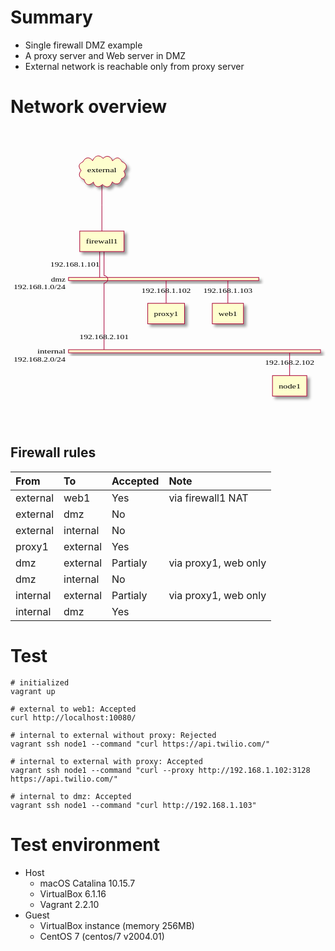 # Summary

- Single firewall DMZ example
- A proxy server and Web server in DMZ
- External network is reachable only from proxy server

# Network overview

<?xml version="1.0" encoding="UTF-8" standalone="no"?><svg xmlns="http://www.w3.org/2000/svg" xmlns:xlink="http://www.w3.org/1999/xlink" contentScriptType="application/ecmascript" contentStyleType="text/css" height="476px" preserveAspectRatio="none" style="width:505px;height:476px;" version="1.1" viewBox="0 0 505 476" width="505px" zoomAndPan="magnify"><defs><filter height="300%" id="f0" width="300%" x="-1" y="-1"><feGaussianBlur result="blurOut" stdDeviation="2.0"/><feColorMatrix in="blurOut" result="blurOut2" type="matrix" values="0 0 0 0 0 0 0 0 0 0 0 0 0 0 0 0 0 0 .4 0"/><feOffset dx="4.0" dy="4.0" in="blurOut2" result="blurOut3"/><feBlend in="SourceGraphic" in2="blurOut3" mode="normal"/></filter></defs><g><text fill="#000000" font-family="Serif" font-size="11" lengthAdjust="spacingAndGlyphs" textLength="0" x="88" y="15.2104"/><text fill="#000000" font-family="Serif" font-size="11" lengthAdjust="spacingAndGlyphs" textLength="0" x="88" y="128.0151"/><text fill="#000000" font-family="Serif" font-size="11" lengthAdjust="spacingAndGlyphs" textLength="23" x="65" y="243.6245">dmz</text><text fill="#000000" font-family="Serif" font-size="11" lengthAdjust="spacingAndGlyphs" textLength="83" x="5" y="256.4292">192.168.1.0/24</text><text fill="#000000" font-family="Serif" font-size="11" lengthAdjust="spacingAndGlyphs" textLength="45" x="43" y="359.2339">internal</text><text fill="#000000" font-family="Serif" font-size="11" lengthAdjust="spacingAndGlyphs" textLength="83" x="5" y="372.0386">192.168.2.0/24</text><rect fill="#FEFECE" filter="url(#f0)" height="5" style="stroke:#A80036;stroke-width:1.0;" width="305" x="93" y="237.3164"/><rect fill="#FEFECE" filter="url(#f0)" height="5" style="stroke:#A80036;stroke-width:1.0;" width="404" x="93" y="352.9258"/><path d="M146.5,86.707 L146.5,121.707 " fill="none" style="stroke:#A80036;stroke-width:1.0;"/><path d="M146.5,121.707 L146.5,163.1094 " fill="none" style="stroke:#A80036;stroke-width:1.0;"/><path d="M143,195.9141 L143,237.3164 " fill="none" style="stroke:#A80036;stroke-width:1.0;"/><text fill="#000000" font-family="Serif" font-size="11" lengthAdjust="spacingAndGlyphs" textLength="79" x="64" y="220.4233">192.168.1.101</text><path d="M150,195.9141 L150,234.3164 A4,4 0 0 1 150,246.3164 L150,352.9258 " fill="none" style="stroke:#A80036;stroke-width:1.0;"/><text fill="#000000" font-family="Serif" font-size="11" lengthAdjust="spacingAndGlyphs" textLength="79" x="110.5" y="336.0327">192.168.2.101</text><path d="M249.5,242.3164 L249.5,278.7188 " fill="none" style="stroke:#A80036;stroke-width:1.0;"/><text fill="#000000" font-family="Serif" font-size="11" lengthAdjust="spacingAndGlyphs" textLength="79" x="210" y="261.8257">192.168.1.102</text><path d="M348.5,242.3164 L348.5,278.7188 " fill="none" style="stroke:#A80036;stroke-width:1.0;"/><text fill="#000000" font-family="Serif" font-size="11" lengthAdjust="spacingAndGlyphs" textLength="79" x="309" y="261.8257">192.168.1.103</text><path d="M447.5,357.9258 L447.5,394.3281 " fill="none" style="stroke:#A80036;stroke-width:1.0;"/><text fill="#000000" font-family="Serif" font-size="11" lengthAdjust="spacingAndGlyphs" textLength="79" x="408" y="377.4351">192.168.2.102</text><path d="M116.2277,52.2596 C119.5288,44.8043 126.852,43.5415 131.6785,50.6402 C134.9088,42.626 141.8277,39.8869 148.4414,46.8546 C154.1726,40.8 161.4171,43.5541 163.566,50.8984 C168.8933,44.8213 174.2326,43.5768 178.504,51.9871 C186.3898,55.2202 188.5235,61.1956 181.5932,67.3986 C185.2827,72.219 184.2174,77.3771 177.975,79.1357 C176.4967,87.6607 169.8289,90.6655 163.1062,84.4124 C160.8695,91.9585 153.6322,95.623 147.5943,88.4065 C141.7262,94.4812 135.008,92.8641 132.8196,84.6117 C126.9159,91.5363 119.906,89.6976 118.0925,80.8037 C110.6023,78.2158 107.7379,73.0969 113.2039,66.1783 C108.4375,60.0928 108.6436,55.662 116.2277,52.2596 " fill="#FEFECE" filter="url(#f0)" style="stroke:#A80036;stroke-width:1.0;"/><text fill="#000000" font-family="Serif" font-size="11" lengthAdjust="spacingAndGlyphs" textLength="47" x="123" y="69.1128">external</text><rect fill="#FEFECE" filter="url(#f0)" height="32.8047" style="stroke:#A80036;stroke-width:1.0;" width="71" x="111" y="163.1094"/><text fill="#000000" font-family="Serif" font-size="11" lengthAdjust="spacingAndGlyphs" textLength="51" x="121" y="183.3198">firewall1</text><rect fill="#FEFECE" filter="url(#f0)" height="32.8047" style="stroke:#A80036;stroke-width:1.0;" width="59" x="220" y="278.7188"/><text fill="#000000" font-family="Serif" font-size="11" lengthAdjust="spacingAndGlyphs" textLength="39" x="230" y="298.9292">proxy1</text><rect fill="#FEFECE" filter="url(#f0)" height="32.8047" style="stroke:#A80036;stroke-width:1.0;" width="50" x="323.5" y="278.7188"/><text fill="#000000" font-family="Serif" font-size="11" lengthAdjust="spacingAndGlyphs" textLength="30" x="333.5" y="298.9292">web1</text><rect fill="#FEFECE" filter="url(#f0)" height="32.8047" style="stroke:#A80036;stroke-width:1.0;" width="55" x="420" y="394.3281"/><text fill="#000000" font-family="Serif" font-size="11" lengthAdjust="spacingAndGlyphs" textLength="35" x="430" y="414.5386">node1</text><!--MD5=[d41d8cd98f00b204e9800998ecf8427e]--></g></svg>

## Firewall rules

|From    |To      |Accepted|Note    |
|:-------|:-------|:-------|:-------|
|external|web1    |Yes     |via firewall1 NAT|
|external|dmz     |No      |        |
|external|internal|No      |        |
|proxy1  |external|Yes     |        |
|dmz     |external|Partialy|via proxy1, web only|
|dmz     |internal|No      |        |
|internal|external|Partialy|via proxy1, web only|
|internal|dmz     |Yes     |        |

# Test

```
# initialized
vagrant up

# external to web1: Accepted
curl http://localhost:10080/

# internal to external without proxy: Rejected
vagrant ssh node1 --command "curl https://api.twilio.com/"

# internal to external with proxy: Accepted
vagrant ssh node1 --command "curl --proxy http://192.168.1.102:3128 https://api.twilio.com/"

# internal to dmz: Accepted
vagrant ssh node1 --command "curl http://192.168.1.103"
```


# Test environment

- Host
  - macOS Catalina 10.15.7
  - VirtualBox 6.1.16
  - Vagrant 2.2.10
- Guest
  - VirtualBox instance (memory 256MB)
  - CentOS 7 (centos/7 v2004.01)
